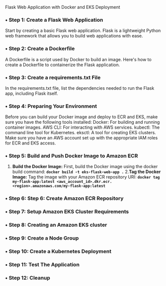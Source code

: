 Flask Web Application with Docker and EKS Deployment
### •	Step 1: Create a Flask Web Application
 Start by creating a basic Flask web application. Flask is a lightweight Python web framework that allows you to build web applications with ease.
### •	Step 2: Create a Dockerfile
A Dockerfile is a script used by Docker to build an image. Here's how to create a Dockerfile to containerize the Flask application.
### •	Step 3: Create a requirements.txt File
In the requirements.txt file, list the dependencies needed to run the Flask app, including Flask itself.
### •	Step 4: Preparing Your Environment
Before you can build your Docker image and deploy to ECR and EKS, make sure you have the following tools installed:
Docker: For building and running container images.
AWS CLI: For interacting with AWS services.
kubectl: The command line tool for Kubernetes.
eksctl: A tool for creating EKS clusters.
Make sure you have an AWS account set up with the appropriate IAM roles for ECR and EKS access.

### •	Step 5: Build and Push Docker Image to Amazon ECR
1. **Build the Docker Image:** First, build the Docker image using the docker build command:
**`docker build -t eks-flask-web-app .`**
2.**Tag the Docker Image:** Tag the image with your Amazon ECR repository URI:
**`docker tag my-flask-app:latest <aws_account_id>.dkr.ecr.<region>.amazonaws.com/my-flask-app:latest`**
### •	Step 6: Step 6: Create Amazon ECR Repository
### •	Step 7: Setup Amazon EKS Cluster Requirements
### •	Step 8: Creating an Amazon EKS cluster
### •	Step 9: Create a Node Group
### •	Step 10: Create a Kubernetes Deployment
### •	Step 11: Test The Application
### •	Step 12: Cleanup
